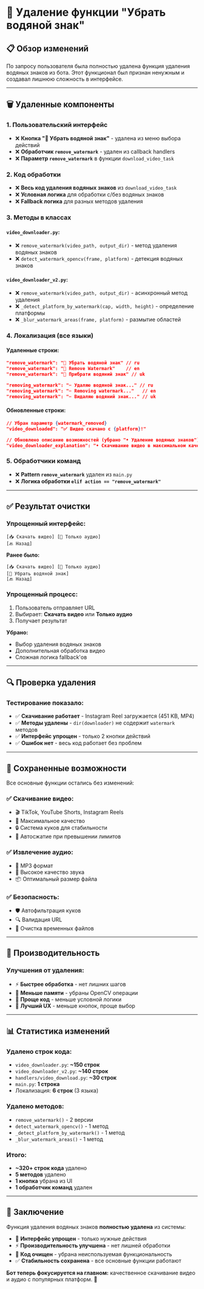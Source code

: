 # 🧹 Удаление функции "Убрать водяной знак"

## 📋 Обзор изменений

По запросу пользователя была полностью удалена функция удаления водяных знаков из бота. Этот функционал был признан ненужным и создавал лишнюю сложность в интерфейсе.

---

## 🗑️ Удаленные компоненты

### 1. **Пользовательский интерфейс**
- ❌ **Кнопка "🚫 Убрать водяной знак"** - удалена из меню выбора действий
- ❌ **Обработчик `remove_watermark`** - удален из callback handlers
- ❌ **Параметр `remove_watermark`** в функции `download_video_task`

### 2. **Код обработки**
- ❌ **Весь код удаления водяных знаков** из `download_video_task`
- ❌ **Условная логика** для обработки с/без водяных знаков
- ❌ **Fallback логика** для разных методов удаления

### 3. **Методы в классах**
#### `video_downloader.py`:
- ❌ `remove_watermark(video_path, output_dir)` - метод удаления водяных знаков
- ❌ `detect_watermark_opencv(frame, platform)` - детекция водяных знаков

#### `video_downloader_v2.py`:
- ❌ `remove_watermark(video_path, output_dir)` - асинхронный метод удаления
- ❌ `_detect_platform_by_watermark(cap, width, height)` - определение платформы
- ❌ `_blur_watermark_areas(frame, platform)` - размытие областей

### 4. **Локализация (все языки)**
#### Удаленные строки:
```json
"remove_watermark": "🚫 Убрать водяной знак" // ru
"remove_watermark": "🚫 Remove Watermark"    // en  
"remove_watermark": "🚫 Прибрати водяний знак" // uk

"removing_watermark": "✂️ Удаляю водяной знак..." // ru
"removing_watermark": "✂️ Removing watermark..."   // en
"removing_watermark": "✂️ Видаляю водяний знак..." // uk
```

#### Обновленные строки:
```json
// Убран параметр {watermark_removed}
"video_downloaded": "✅ Видео скачано с {platform}!"

// Обновлено описание возможностей (убрано "• Удаление водяных знаков")
"video_downloader_explanation": "• Скачивание видео в максимальном качестве\n• Извлечение аудио из видео"
```

### 5. **Обработчики команд**
- ❌ **Pattern `remove_watermark`** удален из `main.py`
- ❌ **Логика обработки `elif action == "remove_watermark"`**

---

## ✅ Результат очистки

### **Упрощенный интерфейс:**
```
[📥 Скачать видео] [🎵 Только аудио]
[🔙 Назад]
```

**Ранее было:**
```
[📥 Скачать видео] [🎵 Только аудио]
[🚫 Убрать водяной знак]
[🔙 Назад]
```

### **Упрощенный процесс:**
1. Пользователь отправляет URL
2. Выбирает: **Скачать видео** или **Только аудио**  
3. Получает результат

**Убрано:**
- Выбор удаления водяных знаков
- Дополнительная обработка видео
- Сложная логика fallback'ов

---

## 🔍 Проверка удаления

### **Тестирование показало:**
- ✅ **Скачивание работает** - Instagram Reel загружается (451 KB, MP4)
- ✅ **Методы удалены** - `dir(downloader)` не содержит `watermark` методов
- ✅ **Интерфейс упрощен** - только 2 кнопки действий
- ✅ **Ошибок нет** - весь код работает без проблем

---

## 💾 Сохраненные возможности

Все основные функции остались без изменений:

### ✅ **Скачивание видео:**
- 🎬 TikTok, YouTube Shorts, Instagram Reels
- 📱 Максимальное качество
- 🔒 Система куков для стабильности
- 📏 Автосжатие при превышении лимитов

### ✅ **Извлечение аудио:**
- 🎵 MP3 формат
- 🎤 Высокое качество звука
- 📦 Оптимальный размер файла

### ✅ **Безопасность:**
- 🛡️ Автофильтрация куков
- 🔍 Валидация URL
- 🧹 Очистка временных файлов

---

## 🚀 Производительность

### **Улучшения от удаления:**
- ⚡ **Быстрее обработка** - нет лишних шагов
- 💾 **Меньше памяти** - убраны OpenCV операции
- 🎯 **Проще код** - меньше условной логики
- 👤 **Лучший UX** - меньше кнопок, проще выбор

---

## 📊 Статистика изменений

### **Удалено строк кода:**
- `video_downloader.py`: **~150 строк**
- `video_downloader_v2.py`: **~140 строк** 
- `handlers/video_download.py`: **~30 строк**
- `main.py`: **1 строка**
- Локализация: **6 строк** (3 языка)

### **Удалено методов:**
- `remove_watermark()` - 2 версии
- `detect_watermark_opencv()` - 1 метод  
- `_detect_platform_by_watermark()` - 1 метод
- `_blur_watermark_areas()` - 1 метод

### **Итого:**
- **~320+ строк кода** удалено
- **5 методов** удалено
- **1 кнопка** убрана из UI
- **1 обработчик команд** удален

---

## 🔮 Заключение

Функция удаления водяных знаков **полностью удалена** из системы:

- 🎯 **Интерфейс упрощен** - только нужные действия
- ⚡ **Производительность улучшена** - нет лишней обработки  
- 🧹 **Код очищен** - убрана неиспользуемая функциональность
- ✅ **Стабильность сохранена** - все основные функции работают

**Бот теперь фокусируется на главном:** качественное скачивание видео и аудио с популярных платформ. 🚀
